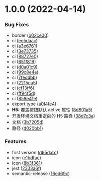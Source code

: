 # 1.0.0 (2022-04-14)


### Bug Fixes

* border ([b02ce30](https://github.com/sushi-su/ant-design-taro/commit/b02ce300ab2082b5998226e941233d1108935f27))
* ci ([ee5daac](https://github.com/sushi-su/ant-design-taro/commit/ee5daacebf7938e58d1d1fa704ab90607c2daa73))
* ci ([a3e6761](https://github.com/sushi-su/ant-design-taro/commit/a3e676145940c9968ba1e012c35d961d0d6e36c2))
* ci ([3e73735](https://github.com/sushi-su/ant-design-taro/commit/3e7373579f866317a0836e4d85b4d97b9803fe12))
* ci ([88727e0](https://github.com/sushi-su/ant-design-taro/commit/88727e06f784f1ecdc193ad0ef5797342295dcad))
* ci ([651f819](https://github.com/sushi-su/ant-design-taro/commit/651f8192da44caee2b32ad07052641e08ab45975))
* ci ([d0a01c9](https://github.com/sushi-su/ant-design-taro/commit/d0a01c966087f0355844ac5ae4115504b903cd6e))
* ci ([99c8e4e](https://github.com/sushi-su/ant-design-taro/commit/99c8e4e26ce53c3b05e9b6cc42247e41d9409aed))
* ci ([7feddbb](https://github.com/sushi-su/ant-design-taro/commit/7feddbb84df3454537655c9784358e46d335d508))
* ci ([2215ea5](https://github.com/sushi-su/ant-design-taro/commit/2215ea50b3c2135acc2603537a7244fbcb1ccda7))
* ci ([cf13ff6](https://github.com/sushi-su/ant-design-taro/commit/cf13ff66dd617c3e9ef4be48783055d9d3b85727))
* ci ([ff94f5d](https://github.com/sushi-su/ant-design-taro/commit/ff94f5de10c6e29ce8db07c1234dd648778272ef))
* ci ([858e41e](https://github.com/sushi-su/ant-design-taro/commit/858e41e3d51013631ae2d10457f1f3ac0c8a2535))
* export type ([a0f4fe4](https://github.com/sushi-su/ant-design-taro/commit/a0f4fe4818a023fc6d633b419bdf02160c946cdc))
* **H5:** 覆盖按钮默认 active 属性 ([8d801a5](https://github.com/sushi-su/ant-design-taro/commit/8d801a53be4e3c7b79258db9ea14b0cbbcd1d0b8))
* 开发环境文档重定向的 H5 路径 ([38d7c3a](https://github.com/sushi-su/ant-design-taro/commit/38d7c3aa6e900a32f44065cb3eba5614a1264eb0))
* 文档 ([3b7205d](https://github.com/sushi-su/ant-design-taro/commit/3b7205d3b488314a6aa4a01be5b8efd0f73ac41d))
* 路径 ([d020bb1](https://github.com/sushi-su/ant-design-taro/commit/d020bb1c0dc1f4bdaa9f88638d886301b20b41e0))


### Features

* first version ([d95dab1](https://github.com/sushi-su/ant-design-taro/commit/d95dab191f74494cd10dcbfb55dfc5c0ba177a0c))
* icon ([c1bdfae](https://github.com/sushi-su/ant-design-taro/commit/c1bdfae712a20733609c1f39827139235c02c0bf))
* icon ([8b3f361](https://github.com/sushi-su/ant-design-taro/commit/8b3f3618fea413bf8f076709d123c9d220b7bce9))
* jest ([2333a6f](https://github.com/sushi-su/ant-design-taro/commit/2333a6fb3d5116f2e2caa79035dfaccd40e8123b))
* semantic-release ([16ed69c](https://github.com/sushi-su/ant-design-taro/commit/16ed69ce6fa36402c06045af1c24969a030edf86))
